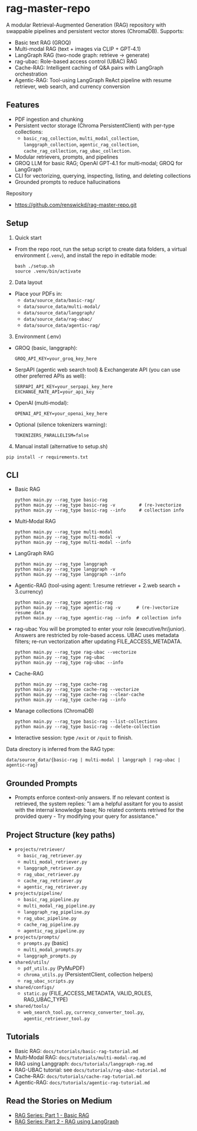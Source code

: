 # rag-master-repo

A modular Retrieval-Augmented Generation (RAG) repository with swappable pipelines and persistent vector stores (ChromaDB). Supports:
- Basic text RAG (GROQ)
- Multi-modal RAG (text + images via CLIP + GPT‑4.1)
- LangGraph RAG (two-node graph: retrieve → generate)
- rag-ubac: Role-based access control (UBAC) RAG
- Cache-RAG: Intelligent caching of Q&A pairs with LangGraph orchestration
- Agentic-RAG: Tool-using LangGraph ReAct pipeline with resume retriever, web search, and currency conversion

## Features

- PDF ingestion and chunking
- Persistent vector storage (Chroma PersistentClient) with per-type collections:
  - `basic_rag_collection`, `multi_modal_collection`, `langgraph_collection`, `agentic_rag_collection`, `cache_rag_collection`, `rag_ubac_collection`.
- Modular retrievers, prompts, and pipelines
- GROQ LLM for basic RAG; OpenAI GPT‑4.1 for multi‑modal; GROQ for LangGraph
- CLI for vectorizing, querying, inspecting, listing, and deleting collections
- Grounded prompts to reduce hallucinations

Repository
- https://github.com/renswickd/rag-master-repo.git

## Setup

1) Quick start
- From the repo root, run the setup script to create data folders, a virtual environment (`.venv`), and install the repo in editable mode:
  ```
  bash ./setup.sh
  source .venv/bin/activate
  ```

2) Data layout
- Place your PDFs in:
  - `data/source_data/basic-rag/`
  - `data/source_data/multi-modal/`
  - `data/source_data/langgraph/`
  - `data/source_data/rag-ubac/`
  - `data/source_data/agentic-rag/`

3) Environment (.env)
- GROQ (basic, langgraph):
  ```
  GROQ_API_KEY=your_groq_key_here
  ```
- SerpAPI (agentic web search tool) & Exchangerate API (you can use other preferred APIs as well):
  ```
  SERPAPI_API_KEY=your_serpapi_key_here
  EXCHANGE_RATE_API=your_api_key
  ```
- OpenAI (multi‑modal):
  ```
  OPENAI_API_KEY=your_openai_key_here
  ```
- Optional (silence tokenizers warning):
  ```
  TOKENIZERS_PARALLELISM=false
  ```

4) Manual install (alternative to setup.sh)
```
pip install -r requirements.txt
```

## CLI

- Basic RAG
  ```
  python main.py --rag_type basic-rag
  python main.py --rag_type basic-rag -v         # (re-)vectorize
  python main.py --rag_type basic-rag --info     # collection info
  ```

- Multi‑Modal RAG
  ```
  python main.py --rag_type multi-modal
  python main.py --rag_type multi-modal -v
  python main.py --rag_type multi-modal --info
  ```

- LangGraph RAG
  ```
  python main.py --rag_type langgraph
  python main.py --rag_type langgraph -v
  python main.py --rag_type langgraph --info
  ```

- Agentic-RAG (tool-using agent: 1.resume retriever + 2.web search + 3.currency)
  ```
  python main.py --rag_type agentic-rag
  python main.py --rag_type agentic-rag -v      # (re-)vectorize resume data
  python main.py --rag_type agentic-rag --info  # collection info
  ```

- rag-ubac
  You will be prompted to enter your role (executive/hr/junior). Answers are restricted by role-based access. UBAC uses metadata filters; re-run vectorization after updating FILE_ACCESS_METADATA.
  ```
  python main.py --rag_type rag-ubac --vectorize
  python main.py --rag_type rag-ubac
  python main.py --rag_type rag-ubac --info
  ```

- Cache-RAG
  ```
  python main.py --rag_type cache-rag
  python main.py --rag_type cache-rag --vectorize
  python main.py --rag_type cache-rag --clear-cache
  python main.py --rag_type cache-rag --info
  ```

- Manage collections (ChromaDB)
  ```
  python main.py --rag_type basic-rag --list-collections
  python main.py --rag_type basic-rag --delete-collection
  ```

- Interactive session: type `/exit` or `/quit` to finish.

Data directory is inferred from the RAG type:
```
data/source_data/{basic-rag | multi-modal | langgraph | rag-ubac | agentic-rag}
```

## Grounded Prompts

- Prompts enforce context-only answers. If no relevant context is retrieved, the system replies:
  "I am a helpful assitant for you to assist with the internal knowledge base; No related contents retrived for the provided query - Try modifying your query for assistance."

## Project Structure (key paths)

- `projects/retriever/`
  - `basic_rag_retriever.py`
  - `multi_modal_retriever.py`
  - `langgraph_retriever.py`
  - `rag_ubac_retriever.py`
  - `cache_rag_retriever.py`
  - `agentic_rag_retriever.py`
- `projects/pipeline/`
  - `basic_rag_pipeline.py`
  - `multi_modal_rag_pipeline.py`
  - `langgraph_rag_pipeline.py`
  - `rag_ubac_pipeline.py`
  - `cache_rag_pipeline.py`
  - `agentic_rag_pipeline.py`
- `projects/prompts/`
  - `prompts.py` (basic)
  - `multi_modal_prompts.py`
  - `langgraph_prompts.py`
- `shared/utils/`
  - `pdf_utils.py` (PyMuPDF)
  - `chroma_utils.py` (PersistentClient, collection helpers)
  - `rag_ubac_scripts.py`
- `shared/configs/`
  - `static.py` (FILE_ACCESS_METADATA, VALID_ROLES, RAG_UBAC_TYPE)
 - `shared/tools/`
   - `web_search_tool.py`, `currency_converter_tool.py`, `agentic_retriever_tool.py`

## Tutorials

- Basic RAG: `docs/tutorials/basic-rag-tutorial.md`
- Multi‑Modal RAG: `docs/tutorials/multi-modal-rag.md`
- RAG using Langgraph: `docs/tutorials/langgraph-rag.md`
- RAG-UBAC tutorial: see `docs/tutorials/rag-ubac-tutorial.md`
- Cache-RAG: `docs/tutorials/cache-rag-tutorial.md`
- Agentic-RAG: `docs/tutorials/agentic-rag-tutorial.md`

## Read the Stories on Medium
- [RAG Series: Part 1 - Basic RAG](https://medium.com/@renswick.d/rag-series-part-1-basic-rag-2368c3243666)
- [RAG Series: Part 2 - RAG using LangGraph](https://medium.com/@renswick.d/rag-series-part-2-rag-with-langgraph-1f5f2e669518)

